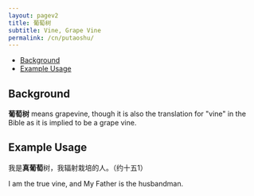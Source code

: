 ```yaml
---
layout: pagev2
title: 葡萄树
subtitle: Vine, Grape Vine
permalink: /cn/putaoshu/
---
```

- [Background](#background)
- [Example Usage](#example-usage)

## Background

**葡萄树** means grapevine, though it is also the translation for "vine" in the Bible as it is implied to be a grape vine.

## Example Usage

我是**真葡萄**树，我辐射栽培的人。（约十五1）

I am the true vine, and My Father is the husbandman.

